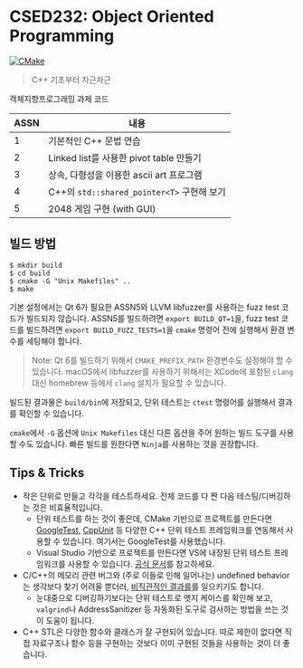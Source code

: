 # CSED232: Object Oriented Programming

[![CMake](https://github.com/sohnryang/csed232/actions/workflows/cmake.yml/badge.svg)](https://github.com/sohnryang/csed232/actions/workflows/cmake.yml)

> C++ 기초부터 차근차근

객체지향프로그래밍 과제 코드

| ASSN | 내용                                       |
| ---- | ------------------------------------------ |
| 1    | 기본적인 C++ 문법 연습                     |
| 2    | Linked list를 사용한 pivot table 만들기    |
| 3    | 상속, 다형성을 이용한 ascii art 프로그램   |
| 4    | C++의 `std::shared_pointer<T>` 구현해 보기 |
| 5    | 2048 게임 구현 (with GUI)                  |

## 빌드 방법

```shell
$ mkdir build
$ cd build
$ cmake -G "Unix Makefiles" ..
$ make
```

기본 설정에서는 Qt 6가 필요한 ASSN5와 LLVM libfuzzer를 사용하는 fuzz test 코드가 빌드되지 않습니다. ASSN5를 빌드하려면 `export BUILD_QT=1`을, fuzz test 코드를 빌드하려면 `export BUILD_FUZZ_TESTS=1`을 `cmake` 명령어 전에 실행해서 환경 변수를 세팅해야 합니다.

> Note: Qt 6를 빌드하기 위해서 `CMAKE_PREFIX_PATH` 환경변수도 설정해야 할 수 있습니다. macOS에서 libfuzzer를 사용하기 위해서는 XCode에 포함된 `clang` 대신 homebrew 등에서 `clang` 설치가 필요할 수 있습니다.

빌드된 결과물은 `build/bin`에 저장되고, 단위 테스트는 `ctest` 명령어를 실행해서 결과를 확인할 수 있습니다.

`cmake`에서 `-G` 옵션에 `Unix Makefiles` 대신 다른 옵션을 주어 원하는 빌드 도구를 사용할 수도 있습니다. 빠른 빌드를 원한다면 `Ninja`를 사용하는 것을 권장합니다.

## Tips & Tricks

- 작은 단위로 만들고 각각을 테스트하세요. 전체 코드를 다 짠 다음 테스팅/디버깅하는 것은 비효율적입니다.
  - 단위 테스트를 하는 것이 좋은데, CMake 기반으로 프로젝트를 만든다면 [GoogleTest](http://google.github.io/googletest/), [CppUnit](https://freedesktop.org/wiki/Software/cppunit/) 등 다양한 C++ 단위 테스트 프레임워크를 연동해서 사용할 수 있습니다. 여기서는 GoogleTest를 사용했습니다.
  - Visual Studio 기반으로 프로젝트를 만든다면 VS에 내장된 단위 테스트 프레임워크를 사용할 수 있습니다. [공식 문서](https://learn.microsoft.com/ko-kr/visualstudio/test/writing-unit-tests-for-c-cpp?view=vs-2022)를 참고하세요.
- C/C++의 메모리 관련 버그와 (주로 이들로 인해 일어나는) undefined behavior는 생각보다 찾기 어려울 뿐더러, [비직관적인 결과를](https://predr.ag/blog/falsehoods-programmers-believe-about-undefined-behavior/)를 일으키기도 합니다.
  - 눈대중으로 디버깅하기보다는 단위 테스트로 엣지 케이스를 확인해 보고, `valgrind`나 AddressSanitizer 등 자동화된 도구로 검사하는 방법을 쓰는 것이 도움이 됩니다.
- C++ STL은 다양한 함수와 클래스가 잘 구현되어 있습니다. 따로 제한이 없다면 직접 자료구조나 함수 등을 구현하는 것보다 이미 구현된 것들을 사용하는 것이 더 좋습니다.
